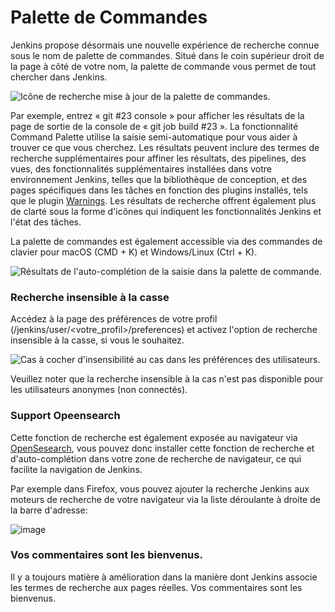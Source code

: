 # Palette de Commandes

Jenkins propose désormais une nouvelle expérience de recherche connue sous le nom de palette de commandes. Situé dans le coin supérieur droit de la page à côté de votre nom, la palette de commande vous permet de tout chercher dans Jenkins.

![Icône de recherche mise à jour de la palette de commandes.](https://www.jenkins.io/doc/book/resources/using/command-palette/search-icon.png)

Par exemple, entrez « git #23 console » pour afficher les résultats de la page de sortie de la console de « git job build #23 ». La fonctionnalité Command Palette utilise la saisie semi-automatique pour vous aider à trouver ce que vous cherchez. Les résultats peuvent inclure des termes de recherche supplémentaires pour affiner les résultats, des pipelines, des vues, des fonctionnalités supplémentaires installées dans votre environnement Jenkins, telles que la bibliothèque de conception, et des pages spécifiques dans les tâches en fonction des plugins installés, tels que le plugin [Warnings](https://plugins.jenkins.io/warnings-ng). Les résultats de recherche offrent également plus de clarté sous la forme d'icônes qui indiquent les fonctionnalités Jenkins et l'état des tâches.

La palette de commandes est également accessible via des commandes de clavier pour macOS (CMD + K) et Windows/Linux (Ctrl + K).

![Résultats de l'auto-complétion de la saisie dans la palette de commande.](https://www.jenkins.io/doc/book/resources/using/command-palette/auto-complete-results.png)

### Recherche insensible à la casse

Accédez à la page des préférences de votre profil (/jenkins/user/<votre_profil>/preferences) et activez l'option de recherche insensible à la casse, si vous le souhaitez.

![Cas à cocher d'insensibilité au cas dans les préférences des utilisateurs.](https://www.jenkins.io/doc/book/resources/using/command-palette/case-sensitivity.png)

Veuillez noter que la recherche insensible à la cas n'est pas disponible pour les utilisateurs anonymes (non connectés).

### Support Opeensearch

Cette fonction de recherche est également exposée au navigateur via [OpenSesearch](http://en.wikipedia.org/wiki/OpenSearch), vous pouvez donc installer cette fonction de recherche et d'auto-complétion dans votre zone de recherche de navigateur, ce qui facilite la navigation de Jenkins.

Par exemple dans Firefox, vous pouvez ajouter la recherche Jenkins aux moteurs de recherche de votre navigateur via la liste déroulante à droite de la barre d'adresse:

![image](https://www.jenkins.io/doc/book/resources/using/command-palette/add-to-firefox.png)

### Vos commentaires sont les bienvenus.

Il y a toujours matière à amélioration dans la manière dont Jenkins associe les termes de recherche aux pages réelles. Vos commentaires sont les bienvenus.
